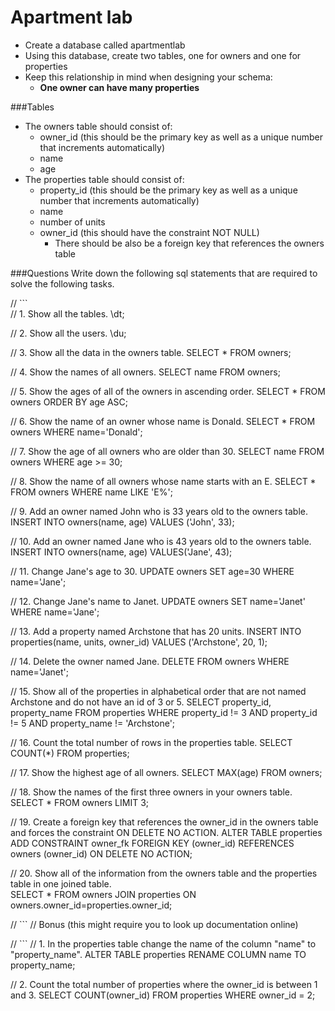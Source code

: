 # Apartment lab

- Create a database called apartmentlab 
- Using this database, create two tables, one for owners and one for properties
- Keep this relationship in mind when designing your schema:
	+ **One owner can have many properties**

###Tables

- The owners table should consist of: 
	+ owner_id (this should be the primary key as well as a unique number that increments automatically)
	+ name
	+ age
- The properties table should consist of:
	+ property_id (this should be the primary key as well as a unique number that increments automatically)
	+ name
	+ number of units
	+ owner_id (this should have the constraint NOT NULL)
		+ There should be also be a foreign key that references the owners table

###Questions
Write down the following sql statements that are required to solve the following tasks.

// ```    
// 1. Show all the tables.
  \dt;

// 2. Show all the users. 
  \du;

// 3. Show all the data in the owners table.
  SELECT * FROM owners;

// 4. Show the names of all owners. 
  SELECT name FROM owners;
  
// 5. Show the ages of all of the owners in ascending order. 
  SELECT * FROM owners ORDER BY age ASC;

// 6. Show the name of an owner whose name is Donald. 
  SELECT * FROM owners WHERE name='Donald';

// 7. Show the age of all owners who are older than 30. 
  SELECT name FROM owners WHERE age >= 30;

// 8. Show the name of all owners whose name starts with an E. 
  SELECT * FROM owners WHERE name LIKE 'E%';

// 9. Add an owner named John who is 33 years old to the owners table.
  INSERT INTO owners(name, age) VALUES ('John', 33);

// 10. Add an owner named Jane who is 43 years old to the owners table. 
  INSERT INTO owners(name, age) VALUES('Jane', 43);

// 11. Change Jane's age to 30. 
  UPDATE owners SET age=30 WHERE name='Jane';

// 12. Change Jane's name to Janet. 
  UPDATE owners SET name='Janet' WHERE name='Jane';

// 13. Add a property named Archstone that has 20 units. 
  INSERT INTO properties(name, units, owner_id) VALUES ('Archstone', 20, 1);

// 14. Delete the owner named Jane. 
  DELETE FROM owners WHERE name='Janet';

// 15. Show all of the properties in alphabetical order that are not named Archstone and do not have an id of 3 or 5. 
  SELECT property_id, property_name FROM properties WHERE property_id != 3 AND property_id != 5 AND property_name != 'Archstone';

// 16. Count the total number of rows in the properties table.
  SELECT COUNT(*) FROM properties;

// 17. Show the highest age of all owners.
  SELECT MAX(age) FROM owners;

// 18. Show the names of the first three owners in your owners table.
  SELECT * FROM owners LIMIT 3;

// 19. Create a foreign key that references the owner_id in the owners table and forces the constraint ON DELETE NO ACTION. 
  ALTER TABLE properties ADD CONSTRAINT owner_fk FOREIGN KEY (owner_id) REFERENCES owners (owner_id) ON DELETE NO ACTION;

// 20. Show all of the information from the owners table and the properties table in one joined table.  
  SELECT * FROM owners JOIN properties ON owners.owner_id=properties.owner_id;

// ```
// Bonus (this might require you to look up documentation online)

// ```
// 1. In the properties table change the name of the column "name" to "property_name". 
  ALTER TABLE properties RENAME COLUMN name TO property_name;

// 2. Count the total number of properties where the owner_id is between 1 and 3.
  SELECT COUNT(owner_id) FROM properties WHERE owner_id = 2;
